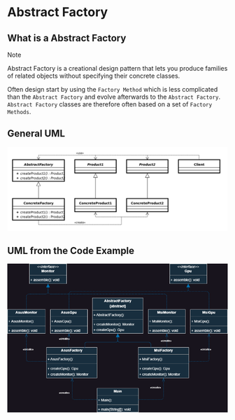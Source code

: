 # Abstract Factory

## What is a Abstract Factory
> [!NOTE]
> Abstract Factory is a creational design pattern that lets you produce families of related objects without specifying their concrete classes.

Often design start by using the `Factory Method` which is less complicated than the `Abstract Factory` and evolve afterwards to the `Abstract Factory`.
`Abstract Factory` classes are therefore often based on a set of `Factory Methods`.


## General UML
![img.png](img.png)

## UML from the Code Example
![img_1.png](img_1.png)